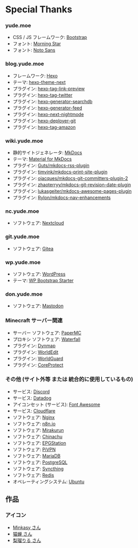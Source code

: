 # Special Thanks

### yude.moe
* CSS / JS フレームワーク: [Bootstrap](https://getbootstrap.jp/)
* フォント: [Morning Star](http://www.tattoowoo.com/)
* フォント: [Noto Sans](https://fonts.google.com/specimen/Noto+Sans+JP)

### blog.yude.moe
* フレームワーク: [Hexo](https://hexo.io/)
* テーマ: [hexo-theme-next](https://github.com/next-theme/hexo-theme-next)
* プラグイン: [hexo-tag-link-preview](https://www.npmjs.com/package/hexo-tag-link-preview)
* プラグイン: [hexo-tag-twitter](https://www.npmjs.com/package/hexo-tag-twitter)
* プラグイン: [hexo-generator-searchdb](https://www.npmjs.com/package/hexo-generator-searchdb)
* プラグイン: [hexo-generator-feed](https://www.npmjs.com/package/hexo-generator-feed)
* プラグイン: [hexo-next-nightmode](https://www.npmjs.com/package/hexo-next-nightmode)
* プラグイン: [hexo-deployer-git](https://www.npmjs.com/package/hexo-deployer-git)
* プラグイン: [hexo-tag-amazon](https://www.npmjs.com/package/hexo-tag-amazon)

### wiki.yude.moe
* 静的サイトジェネレータ: [MkDocs](https://www.mkdocs.org/)
* テーマ: [Material for MkDocs](https://squidfunk.github.io/mkdocs-material/)
* プラグイン: [Guts/mkdocs-rss-plugin](https://github.com/Guts/mkdocs-rss-plugin)
* プラグイン: [timvink/mkdocs-print-site-plugin](https://github.com/timvink/mkdocs-print-site-plugin)
* プラグイン: [ojacques/mkdocs-git-committers-plugin-2](https://github.com/ojacques/mkdocs-git-committers-plugin-2)
* プラグイン: [zhaoterryy/mkdocs-git-revision-date-plugin](https://github.com/zhaoterryy/mkdocs-git-revision-date-plugin)
* プラグイン: [lukasgeiter/mkdocs-awesome-pages-plugin](https://github.com/lukasgeiter/mkdocs-awesome-pages-plugin)
* プラグイン: [Rylon/mkdocs-nav-enhancements](https://github.com/rylon/mkdocs-nav-enhancements)

### nc.yude.moe
* ソフトウェア: [Nextcloud](https://nextcloud.com/)

### git.yude.moe
* ソフトウェア: [Gitea](https://gitea.io/)

### wp.yude.moe
* ソフトウェア: [WordPress](https://ja.wordpress.org/)
* テーマ: [WP Bootstrap Starter](https://ja.wordpress.org/themes/wp-bootstrap-starter/)

### don.yude.moe
* ソフトウェア: [Mastodon](https://joinmastodon.org/)
### Minecraft サーバー関連
* サーバー ソフトウェア: [PaperMC](https://papermc.io/)
* プロキシ ソフトウェア: [Waterfall](https://github.com/PaperMC/Waterfall)
* プラグイン: [Dynmap](https://www.spigotmc.org/resources/dynmap.274/)
* プラグイン: [WorldEdit](https://dev.bukkit.org/projects/worldedit)
* プラグイン: [WorldGuard](https://dev.bukkit.org/projects/worldguard)
* プラグイン: [CoreProtect](https://www.spigotmc.org/resources/coreprotect.8631/)

### その他 (サイト外等 または 統合的に使用しているもの)
* サービス: [Discord](https://discord.com)
* サービス: [Datadog](https://www.datadoghq.com/ja/)
* アイコンセット (サービス): [Font Awesome](https://fontawesome.com/)
* サービス: [Cloudflare](https://www.cloudflare.com/)
* ソフトウェア: [Nginx](https://nginx.org/ja/)
* ソフトウェア: [n8n.io](https://n8n.io/)
* ソフトウェア: [Mirakurun](https://github.com/Chinachu/Mirakurun)
* ソフトウェア: [Chinachu](https://github.com/Chinachu/Chinachu)
* ソフトウェア: [EPGStation](https://github.com/l3tnun/EPGStation)
* ソフトウェア: [PiVPN](https://www.pivpn.io/)
* ソフトウェア: [MariaDB](https://mariadb.org/)
* ソフトウェア: [PostgreSQL](https://www.postgresql.org/)
* ソフトウェア: [Syncthing](https://syncthing.net/)
* ソフトウェア: [Redis](https://redis.io/)
* オペレーティングシステム: [Ubuntu](https://ubuntu.com/)

## 作品
### アイコン
* [Minkasy さん](https://twitter.com/xmnts)
* [猫蝉 さん](https://twitter.com/hikaru_riv)
* [梨瑠りる さん](https://twitter.com/R_I_R_U_)
